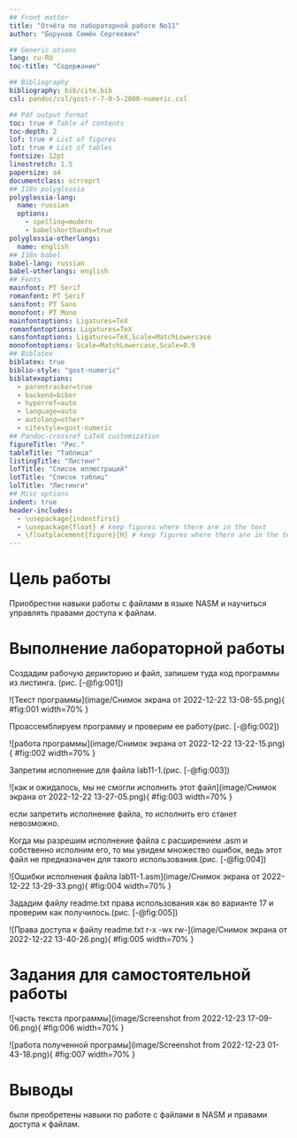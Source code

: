 ```yaml
---
## Front matter
title: "Отчёта по лабораторной работе No11"
author: "Борунов Семён Сергеевич"

## Generic otions
lang: ru-RU
toc-title: "Содержание"

## Bibliography
bibliography: bib/cite.bib
csl: pandoc/csl/gost-r-7-0-5-2008-numeric.csl

## Pdf output format
toc: true # Table of contents
toc-depth: 2
lof: true # List of figures
lot: true # List of tables
fontsize: 12pt
linestretch: 1.5
papersize: a4
documentclass: scrreprt
## I18n polyglossia
polyglossia-lang:
  name: russian
  options:
	- spelling=modern
	- babelshorthands=true
polyglossia-otherlangs:
  name: english
## I18n babel
babel-lang: russian
babel-otherlangs: english
## Fonts
mainfont: PT Serif
romanfont: PT Serif
sansfont: PT Sans
monofont: PT Mono
mainfontoptions: Ligatures=TeX
romanfontoptions: Ligatures=TeX
sansfontoptions: Ligatures=TeX,Scale=MatchLowercase
monofontoptions: Scale=MatchLowercase,Scale=0.9
## Biblatex
biblatex: true
biblio-style: "gost-numeric"
biblatexoptions:
  - parentracker=true
  - backend=biber
  - hyperref=auto
  - language=auto
  - autolang=other*
  - citestyle=gost-numeric
## Pandoc-crossref LaTeX customization
figureTitle: "Рис."
tableTitle: "Таблица"
listingTitle: "Листинг"
lofTitle: "Список иллюстраций"
lotTitle: "Список таблиц"
lolTitle: "Листинги"
## Misc options
indent: true
header-includes:
  - \usepackage{indentfirst}
  - \usepackage{float} # keep figures where there are in the text
  - \floatplacement{figure}{H} # keep figures where there are in the text
---
```


# Цель работы

Приобрестни навыки работы с файлами в языке NASM и научиться управлять правами доступа к файлам.
 
# Выполнение лабораторной работы

Создадим рабочую дерикторию и файл, запишем туда код программы из листинга. (рис. [-@fig:001])

![Текст программы](image/Снимок экрана от 2022-12-22 13-08-55.png){ #fig:001 width=70% }

Проассемблируем программу и проверим ее работу(рис. [-@fig:002])

![работа программы](image/Снимок экрана от 2022-12-22 13-22-15.png){ #fig:002 width=70% }

Запретим исполнение для файла lab11-1.(рис. [-@fig:003])

![как и ожидалось, мы не смогли исполнить этот файл](image/Снимок экрана от 2022-12-22 13-27-05.png){ #fig:003 width=70% }

если запретить исполнение файла, то исполнить его станет невозможно.

Когда мы разрешим исполнение файла с расширением .asm и собственно исполним его, то мы увидем множество ошибок, ведь этот файл не предназначен для такого использования.(рис. [-@fig:004])

![Ошибки исполнения файла lab11-1.asm](image/Снимок экрана от 2022-12-22 13-29-33.png){ #fig:004 width=70% }

Зададим файлу readme.txt права использования как во варианте 17 и проверим как получилось.(рис. [-@fig:005])

![Права доступа к файлу readme.txt r-x -wx rw-](image/Снимок экрана от 2022-12-22 13-40-26.png){ #fig:005 width=70% }

# Задания для самостоятельной работы

![часть текста программы](image/Screenshot from 2022-12-23 17-09-06.png){ #fig:006 width=70% }


![работа полученной програмы](image/Screenshot from 2022-12-23 01-43-18.png){ #fig:007 width=70% }


# Выводы

были преобретены навыки по работе с файлами в NASM и правами доступа к файлам.


